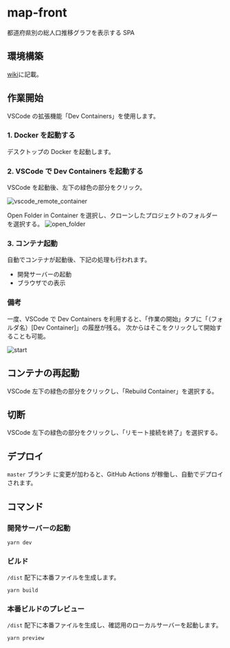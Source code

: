 # map-front

都道府県別の総人口推移グラフを表示する SPA

## 環境構築

[wiki](https://github.com/yama-t/map-front/wiki)に記載。

## 作業開始

VSCode の拡張機能「Dev Containers」を使用します。

### 1. Docker を起動する

デスクトップの Docker を起動します。

### 2. VSCode で Dev Containers を起動する

VSCode を起動後、左下の緑色の部分をクリック。

![vscode_remote_container](https://user-images.githubusercontent.com/7401408/203480962-ab1b9813-e7c7-4e64-b9cb-c2db9544a15f.png)

Open Folder in Container を選択し、クローンしたプロジェクトのフォルダーを選択する。
![open_folder](https://user-images.githubusercontent.com/7401408/203481540-cbea78eb-b126-4c24-b1a5-a16df4e08e38.png)

### 3. コンテナ起動

自動でコンテナが起動後、下記の処理も行われます。

- 開発サーバーの起動
- ブラウザでの表示

### 備考

一度、VSCode で Dev Containers を利用すると、「作業の開始」タブに「（フォルダ名）[Dev Container]」の履歴が残る。
次からはそこをクリックして開始することも可能。

![start](https://user-images.githubusercontent.com/7401408/203496907-d9b07157-1810-4b8c-a49a-de4afc0b9867.png)

## コンテナの再起動

VSCode 左下の緑色の部分をクリックし、「Rebuild Container」を選択する。

## 切断

VSCode 左下の緑色の部分をクリックし、「リモート接続を終了」を選択する。

## デプロイ

`master` ブランチ に変更が加わると、GitHub Actions が稼働し、自動でデプロイされます。

## コマンド

### 開発サーバーの起動

```
yarn dev
```

### ビルド

`/dist` 配下に本番ファイルを生成します。

```
yarn build
```

### 本番ビルドのプレビュー

`/dist` 配下に本番ファイルを生成し、確認用のローカルサーバーを起動します。

```
yarn preview
```
